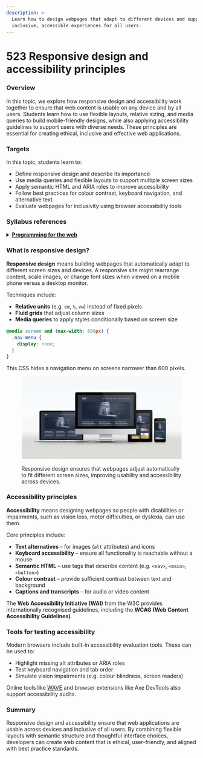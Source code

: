 ```yaml
---
description: >-
  Learn how to design webpages that adapt to different devices and support
  inclusive, accessible experiences for all users.
---
```


# 523 Responsive design and accessibility principles

### Overview

In this topic, we explore how responsive design and accessibility work together to ensure that web content is usable on any device and by all users. Students learn how to use flexible layouts, relative sizing, and media queries to build mobile-friendly designs, while also applying accessibility guidelines to support users with diverse needs. These principles are essential for creating ethical, inclusive and effective web applications.

### Targets

In this topic, students learn to:

* Define responsive design and describe its importance
* Use media queries and flexible layouts to support multiple screen sizes
* Apply semantic HTML and ARIA roles to improve accessibility
* Follow best practices for colour contrast, keyboard navigation, and alternative text
* Evaluate webpages for inclusivity using browser accessibility tools

### Syllabus references

<details>

<summary><a href="https://curriculum.nsw.edu.au/learning-areas/tas/software-engineering-11-12-2022/content/year-12/fa6aab137e"><strong>Programming for the web</strong></a></summary>

**Designing web applications**

* Investigate cascading style sheets (CSS) and its impact on the design of a web application\
  – consistency of appearance\
  – flexibility with browsers or display devices
* Investigate and explain the role of the World Wide Web Consortium (W3C) in the development of applications for the web\
  – Web Accessibility Initiative (WAI)\
  – accessibility

</details>

### What is responsive design?

**Responsive design** means building webpages that automatically adapt to different screen sizes and devices. A responsive site might rearrange content, scale images, or change font sizes when viewed on a mobile phone versus a desktop monitor.

Techniques include:

* **Relative units** (e.g. `em`, `%`, `vw`) instead of fixed pixels
* **Fluid grids** that adjust column sizes
* **Media queries** to apply styles conditionally based on screen size

```css
@media screen and (max-width: 600px) {
  .nav-menu {
    display: none;
  }
}
```

This CSS hides a navigation menu on screens narrower than 600 pixels.

<figure><img src="../../.gitbook/assets/image.png" alt=""><figcaption><p>Responsive design ensures that webpages adjust automatically to fit different screen sizes, improving usability and accessibility across devices.</p></figcaption></figure>

### Accessibility principles

**Accessibility** means designing webpages so people with disabilities or impairments, such as vision loss, motor difficulties, or dyslexia, can use them.

Core principles include:

* **Text alternatives** – for images (`alt` attributes) and icons
* **Keyboard accessibility** – ensure all functionality is reachable without a mouse
* **Semantic HTML** – use tags that describe content (e.g. `<nav>`, `<main>`, `<button>`)
* **Colour contrast** – provide sufficient contrast between text and background
* **Captions and transcripts** – for audio or video content

The **Web Accessibility Initiative (WAI)** from the W3C provides internationally recognised guidelines, including the **WCAG (Web Content Accessibility Guidelines)**.

### Tools for testing accessibility

Modern browsers include built-in accessibility evaluation tools. These can be used to:

* Highlight missing alt attributes or ARIA roles
* Test keyboard navigation and tab order
* Simulate vision impairments (e.g. colour blindness, screen readers)

Online tools like [WAVE](https://wave.webaim.org/) and browser extensions like Axe DevTools also support accessibility audits.

### Summary

Responsive design and accessibility ensure that web applications are usable across devices and inclusive of all users. By combining flexible layouts with semantic structure and thoughtful interface choices, developers can create web content that is ethical, user-friendly, and aligned with best practice standards.
